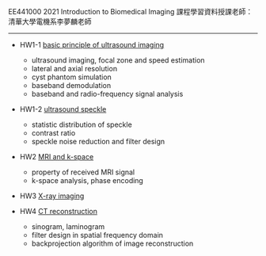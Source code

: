EE441000 2021 Introduction to Biomedical Imaging 課程學習資料授課老師：清華大學電機系李夢麟老師

---

* HW1-1 [basic principle of ultrasound imaging ](https://github.com/autotntfan/BI/tree/main/HW1-1)

  - ultrasound imaging, focal zone and speed estimation
  - lateral and axial resolution
  - cyst phantom simulation
  - baseband demodulation
  - baseband and radio-frequency signal analysis

* HW1-2 [ultrasound speckle](https://github.com/autotntfan/BI/tree/main/HW1-2)

  - statistic distribution of speckle 
  - contrast ratio
  - speckle noise reduction and filter design

* HW2 [MRI and k-space](https://github.com/autotntfan/BI/tree/main/HW2)

  - property of received MRI signal
  - k-space analysis, phase encoding

* HW3 [X-ray imaging](https://github.com/autotntfan/BI/tree/main/HW3)

* HW4 [CT reconstruction](https://github.com/autotntfan/BI/tree/main/HW4)

  - sinogram, laminogram
  - filter design in spatial frequency domain
  - backprojection algorithm of image reconstruction
